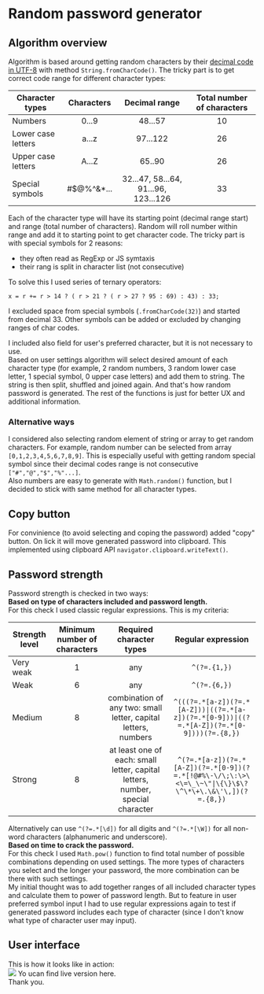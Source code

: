 # Random password generator

## Algorithm overview
Algorithm is based around getting random characters by their [decimal code in UTF-8](https://www.w3schools.com/charsets/ref_utf_basic_latin.asp "HTML unicode UTF-8") with method `String.fromCharCode()`. The tricky part is to get correct code range for different character types:     
     
Character types     | Characters | Decimal range                        | Total number of characters
---------------     |:----------:|:-------------:                       |:-------------------------:
Numbers             |0...9       |48...57                               |10
Lower case letters  |a...z       |97...122                              |26
Upper case letters  |A...Z       |65..90                                |26
Special symbols     | #$@%^&*... |32...47, 58...64, 91...96, 123...126  |33
    
Each of the character type will have its starting point (decimal range start) and range (total number of characters). Random will roll number within range and add it to starting point to get character code. The tricky part is with special symbols for 2 reasons:
- they often read as RegExp or JS symtaxis
- their rang is split in character list (not consecutive)    
     
To solve this I used series of ternary operators:
```
x = r += r > 14 ? ( r > 21 ? ( r > 27 ? 95 : 69) : 43) : 33;
```
I excluded space from special symbols (`.fromCharCode(32)`) and started from decimal 33. Other symbols can be added or excluded by changing ranges of char codes.
    
I included also field for user's preferred character, but it is not necessary to use.    
Based on user settings algorithm will select desired amount of each character type (for example, 2 random numbers, 3 random lower case letter, 1 special symbol, 0 upper case letters) and add them to string. The string is then split, shuffled and joined again. And that's how random password is generated. The rest of the functions is just for better UX and additional information.    

### Alternative ways
I considered also selecting random element of string or array to get random characters. For example, random number can be selected from array `[0,1,2,3,4,5,6,7,8,9]`. This is especially useful with getting random special symbol since their decimal codes range is not consecutive `["#","@","$","%"...]`.   
Also numbers are easy to generate with `Math.random()` function, but I decided to stick with same method for all character types.

## Copy button
For convinience (to avoid selecting and coping the password) added "copy" button. On lick it will move generated password into clipboard. This implemented using clipboard API `navigator.clipboard.writeText()`.

## Password strength    
Password strength is checked in two ways:   
__Based on type of characters included and password length.__    
For this check I used classic regular expressions. This is my criteria:   
     
Strength level     | Minimum number of characters | Required character types                                                        | Regular expression
---------------    |:----------:                  |:-------------:                                                                  |:-------------------------:
Very weak          |1                             |any                                                                              |`^(?=.{1,})`
Weak               |6                             |any                                                                              |`^(?=.{6,})`
Medium             |8                             |combination of any two: small letter, capital letters, numbers                   |`^(((?=.*[a-z])(?=.*[A-Z]))\|((?=.*[a-z])(?=.*[0-9]))\|((?=.*[A-Z])(?=.*[0-9])))(?=.{8,})`
Strong             |8                             |at least one of each: small letter, capital letters, number, special character   |`^(?=.*[a-z])(?=.*[A-Z])(?=.*[0-9])(?=.*[!@#%\-\/\;\:\>\<\=\_\~\"\|\{\}\$\?\^\*\+\.\&\'\,])(?=.{8,})`
     
Alternatively can use `^(?=.*[\d])` for all digits and `^(?=.*[\W])` for all non-word characters (alphanumeric and underscore).     
__Based on time to crack the password.__    
For this check I used `Math.pow()` function to find total number of possible combinations depending on used settings. The more types of characters you select and the longer your password, the more combination can be there with such settings.    
My initial thought was to add together ranges of all included character types and calculate them to power of password length. But to feature in user preferred symbol input I had to use regular expressions again to test if generated password includes each type of character (since I don't know what type of character user may input).     





## User interface
This is how it looks like in action:   
<img src="./src/typesOfOperation.png" />
Yo ucan find live version here.   
Thank you.   